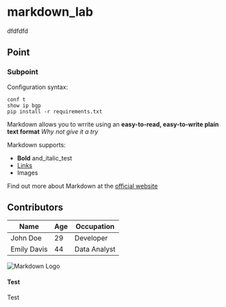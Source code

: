 # markdown_lab
dfdfdfd
## Point
### Subpoint 

Configuration syntax: 
```
conf t
show ip bgp
pip install -r requirements.txt
```

Markdown allows you to wrrite using an 
**easy-to-read, easy-to-write plain text format**
*Why not give it a try*

Markdown supports:
- **Bold** and_italic_test
- [Links](https://www.exmple.com)
- Images

Find out more about Markdown at the [official website](https://daringfireball.net/projects/markdown/)

## Contributors

|Name   | Age | Occupation |
|-------|-----|------------|
John Doe| 29| Developer
Emily Davis | 44 | Data Analyst

![Markdown Logo](https://wp.pl)

#### Test

Test